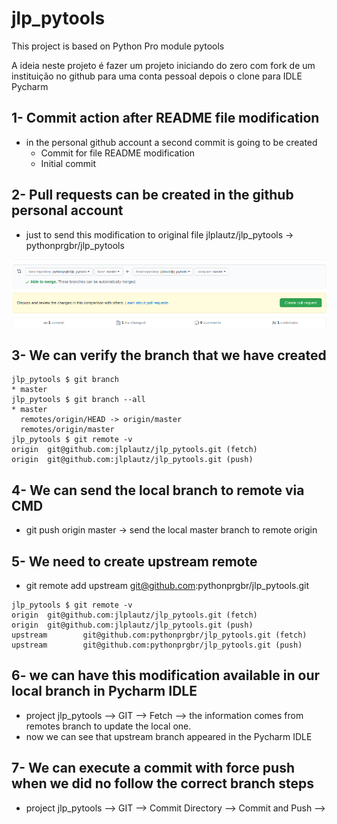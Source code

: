 # jlp_pytools
This project is based on Python Pro module pytools

A ideia neste projeto é fazer um projeto iniciando do zero com fork de um instituição 
no github para uma conta pessoal depois o clone para IDLE Pycharm

## 1- Commit action after README file modification
   - in the personal github account a second commit is going to be created
     - Commit for file README modification
     - Initial commit

## 2- Pull requests can be created in the github personal account
   - just to send this modification to original file jlplautz/jlp_pytools -> pythonprgbr/jlp_pytools

![](static/images/pullrequest1.png)
## 3- We can verify the branch that we have created
```
jlp_pytools $ git branch
* master
jlp_pytools $ git branch --all
* master
  remotes/origin/HEAD -> origin/master
  remotes/origin/master
jlp_pytools $ git remote -v
origin  git@github.com:jlplautz/jlp_pytools.git (fetch)
origin  git@github.com:jlplautz/jlp_pytools.git (push)
```

## 4- We can send the local branch to remote via CMD
   - git push origin master  -> send the local master branch to remote origin

## 5- We need to create upstream remote
   - git remote add upstream git@github.com:pythonprgbr/jlp_pytools.git
```
jlp_pytools $ git remote -v
origin  git@github.com:jlplautz/jlp_pytools.git (fetch)
origin  git@github.com:jlplautz/jlp_pytools.git (push)
upstream        git@github.com:pythonprgbr/jlp_pytools.git (fetch)
upstream        git@github.com:pythonprgbr/jlp_pytools.git (push)
```

## 6-  we can have this modification available in our local branch in Pycharm IDLE
   - project jlp_pytools --> GIT --> Fetch --> the information comes from remotes branch to update the local one.
   - now we can see that upstream branch appeared in the Pycharm IDLE

## 7- We can execute a commit with force push when we did no follow the correct branch steps
   - project jlp_pytools --> GIT --> Commit Directory --> Commit and Push --> 